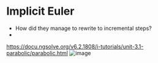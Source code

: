 # Implicit Euler
- How did they manage to rewrite to incremental steps?
- 
https://docu.ngsolve.org/v6.2.1808/i-tutorials/unit-3.1-parabolic/parabolic.html
![image](https://user-images.githubusercontent.com/43385748/204531495-10232386-9448-41e8-a5f0-b6744faf411b.png)
